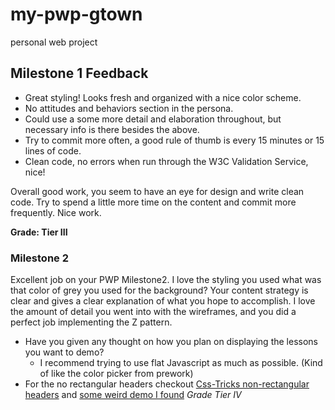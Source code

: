# my-pwp-gtown
personal web project

## Milestone 1 Feedback
* Great styling! Looks fresh and organized with a nice color scheme.
* No attitudes and behaviors section in the persona.
* Could use a some more detail and elaboration throughout, but necessary info is there besides the above.
* Try to commit more often, a good rule of thumb is every 15 minutes or 15 lines of code.
* Clean code, no errors when run through the W3C Validation Service, nice!

Overall good work, you seem to have an eye for design and write clean code. Try to spend a little more time on the content and commit more frequently. Nice work.

**Grade: Tier III**


### Milestone 2
Excellent job on your PWP Milestone2. I love the styling you used what was that color of grey you used for the background?
Your content strategy is clear and gives a clear explanation of what you hope to accomplish. I love the amount of detail you went into with the wireframes, and you did a perfect job implementing the Z pattern.
* Have you given any thought on how you plan on displaying the lessons you want to demo?
  * I  recommend trying to use flat Javascript as much as possible. (Kind of like the color picker from prework)
* For the no rectangular headers checkout [Css-Tricks non-rectangular headers](https://css-tricks.com/creating-non-rectangular-headers/) and [some weird demo I found](https://frontfolks.com/code/non-rectangular-header-with-parallax-effect-using-bootstrap-4/)
*Grade Tier IV*


